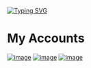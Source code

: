 [![Typing SVG](https://readme-typing-svg.herokuapp.com/?lines=HI+i+am+Mostafa+15+yrs+old+dev;Welcome+to+my+github+account)](github.com/MostafaAlhdad)

# My Accounts
[![image]({https://img.shields.io/badge/ProtonMail-8B89CC?style=for-the-badge&logo=protonmail&logoColor=white})](MostafaAlhdad@protonmail.com)<!-- Protonmail -->
[![image]({https://img.shields.io/badge/Messenger-00B2FF?style=for-the-badge&logo=messenger&logoColor=white})](https://www.facebook.com/mostafa.alhdad.3) <!-- Facebook -->
[![image]({https://img.shields.io/badge/Discord-7289DA?style=for-the-badge&logo=discord&logoColor=white})](dsc.bio/mg) <!-- Discord -->
